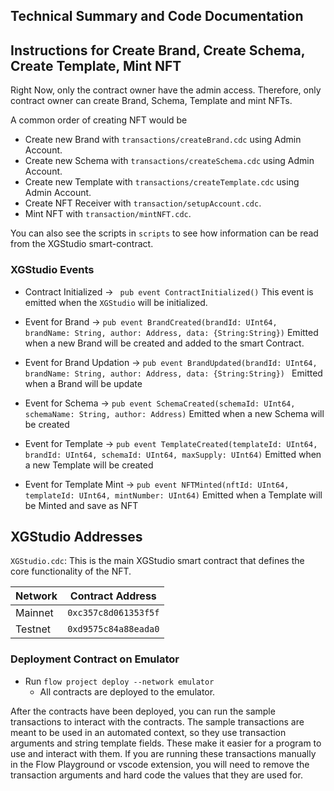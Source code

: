 ## Technical Summary and Code Documentation

## Instructions for Create Brand, Create Schema, Create Template, Mint NFT

Right Now, only the contract owner have the admin access. Therefore, only contract owner can create Brand, Schema, Template and mint NFTs.

A common order of creating NFT would be

- Create new Brand with `transactions/createBrand.cdc` using Admin Account.
- Create new Schema with `transactions/createSchema.cdc` using Admin Account.
- Create new Template with `transactions/createTemplate.cdc` using Admin Account.
- Create NFT Receiver with `transaction/setupAccount.cdc`.
- Mint NFT with `transaction/mintNFT.cdc`.

You can also see the scripts in `scripts` to see how information
can be read from the XGStudio smart-contract.

### XGStudio Events

- Contract Initialized ->
  ` pub event ContractInitialized()`
  This event is emitted when the `XGStudio` will be initialized.

- Event for Brand ->
  `pub event BrandCreated(brandId: UInt64, brandName: String, author: Address, data: {String:String})`
  Emitted when a new Brand will be created and added to the smart Contract.

- Event for Brand Updation ->
  `pub event BrandUpdated(brandId: UInt64, brandName: String, author: Address, data: {String:String}) `
  Emitted when a Brand will be update

- Event for Schema ->
  `pub event SchemaCreated(schemaId: UInt64, schemaName: String, author: Address)`
  Emitted when a new Schema will be created

- Event for Template ->
  `pub event TemplateCreated(templateId: UInt64, brandId: UInt64, schemaId: UInt64, maxSupply: UInt64)`
  Emitted when a new Template will be created

- Event for Template Mint ->
  `pub event NFTMinted(nftId: UInt64, templateId: UInt64, mintNumber: UInt64)`
  Emitted when a Template will be Minted and save as NFT

## XGStudio Addresses

`XGStudio.cdc`: This is the main XGStudio smart contract that defines the core functionality of the NFT.

| Network | Contract Address     |
| ------- | -------------------- |
| Mainnet | `0xc357c8d061353f5f` |
| Testnet | `0xd9575c84a88eada0` |

### Deployment Contract on Emulator

- Run `flow project deploy --network emulator`
  - All contracts are deployed to the emulator.

After the contracts have been deployed, you can run the sample transactions
to interact with the contracts. The sample transactions are meant to be used
in an automated context, so they use transaction arguments and string template
fields. These make it easier for a program to use and interact with them.
If you are running these transactions manually in the Flow Playground or
vscode extension, you will need to remove the transaction arguments and
hard code the values that they are used for.
